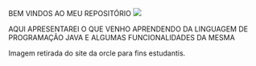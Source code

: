 BEM VINDOS AO MEU REPOSITÓRIO
<img src= "https://www.oracle.com/oce/press/assets/CONTC9CFBE41FDD2406889093CA156A3294B/native/">

AQUI APRESENTAREI O QUE VENHO APRENDENDO DA LINGUAGEM DE PROGRAMAÇÃO JAVA 
 E ALGUMAS FUNCIONALIDADES DA MESMA
 
 
 
 
 
 
 
 
 
 
 Imagem retirada do site da orcle para fins estudantis.
